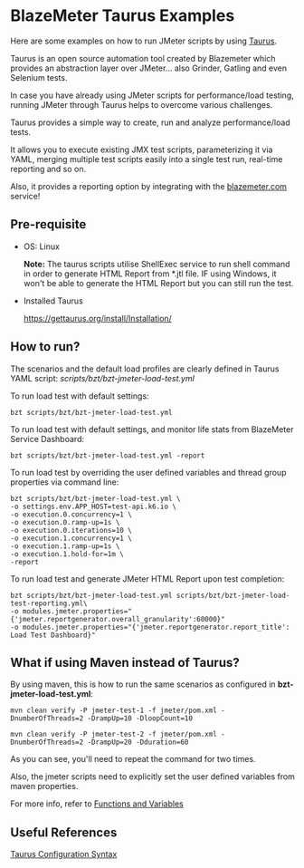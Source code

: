 # BlazeMeter Taurus Examples
Here are some examples on how to run JMeter scripts by using [Taurus](https://gettaurus.org/).

Taurus is an open source automation tool created by Blazemeter which provides an abstraction layer over JMeter... also Grinder, Gatling and even Selenium tests.


In case you have already using JMeter scripts for performance/load testing, running JMeter through Taurus helps to overcome various challenges.

Taurus provides a simple way to create, run and analyze performance/load tests.

It allows you to execute existing JMX test scripts, parameterizing it via YAML, merging multiple test scripts easily into a single test run, real-time reporting and so on.

Also, it provides a reporting option by integrating with the [blazemeter.com](https://a.blazemeter.com/app/performance) service!



## Pre-requisite
* OS: Linux

    **Note:** The taurus scripts utilise ShellExec service to run shell command in order to generate HTML Report from *.jtl file. IF using Windows, it won't be able to generate the HTML Report but you can still run the test.
* Installed Taurus

    https://gettaurus.org/install/Installation/

## How to run?

The scenarios and the default load profiles are clearly defined in Taurus YAML script: *scripts/bzt/bzt-jmeter-load-test.yml*


To run load test with default settings:
```
bzt scripts/bzt/bzt-jmeter-load-test.yml
```

To run load test with default settings, and monitor life stats from BlazeMeter Service Dashboard:
```
bzt scripts/bzt/bzt-jmeter-load-test.yml -report
```

To run load test by overriding the user defined variables and thread group properties via command line:
```
bzt scripts/bzt/bzt-jmeter-load-test.yml \
-o settings.env.APP_HOST=test-api.k6.io \
-o execution.0.concurrency=1 \
-o execution.0.ramp-up=1s \
-o execution.0.iterations=10 \
-o execution.1.concurrency=1 \
-o execution.1.ramp-up=1s \
-o execution.1.hold-for=1m \
-report
```

To run load test and generate JMeter HTML Report upon test completion:
```
bzt scripts/bzt/bzt-jmeter-load-test.yml scripts/bzt/bzt-jmeter-load-test-reporting.yml\
-o modules.jmeter.properties="{'jmeter.reportgenerator.overall_granularity':60000}"
-o modules.jmeter.properties="{'jmeter.reportgenerator.report_title': Load Test Dashboard}"
```



## What if using Maven instead of Taurus?

By using maven, this is how to run the same scenarios as configured in **bzt-jmeter-load-test.yml**:
```
mvn clean verify -P jmeter-test-1 -f jmeter/pom.xml -DnumberOfThreads=2 -DrampUp=10 -DloopCount=10

mvn clean verify -P jmeter-test-2 -f jmeter/pom.xml -DnumberOfThreads=2 -DrampUp=20 -Dduration=60
```
As you can see, you'll need to repeat the command for two times.

Also, the jmeter scripts need to explicitly set the user defined variables from maven properties.

For more info, refer to [Functions and Variables](https://jmeter.apache.org/usermanual/functions.html)

## Useful References

[Taurus Configuration Syntax](https://gettaurus.org/docs/ConfigSyntax/)

